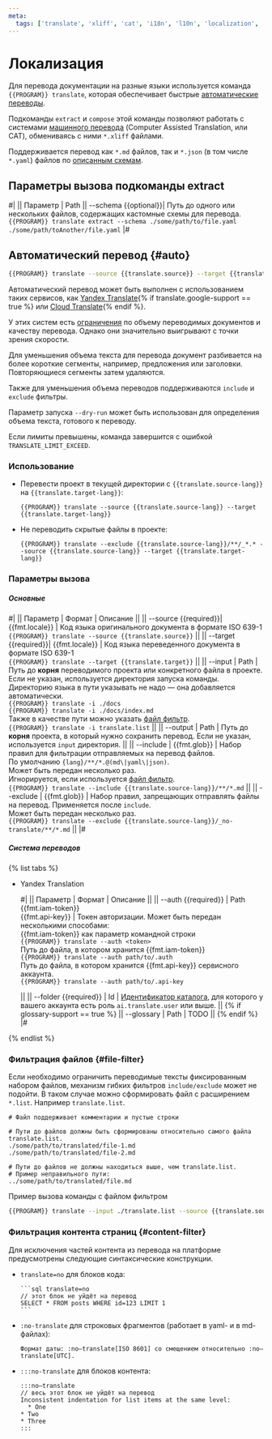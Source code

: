 ```yaml
---
meta:
  tags: ['translate', 'xliff', 'cat', 'i18n', 'l10n', 'localization', 'internationalization']
---
```

# Локализация

Для перевода документации на разные языки используется команда `{{PROGRAM}} translate`, которая обеспечивает быстрые [автоматические переводы](#auto).

Подкоманды `extract` и `compose` этой команды позволяют работать с системами [машинного перевода](#cat) (Computer Assisted Translation, или CAT), обмениваясь с ними `*.xliff` файлами.

Поддерживается перевод как `*.md` файлов, так и `*.json` (в том числе `*.yaml`) файлов по [описанным схемам](#json-schemas).

## Параметры вызова подкоманды extract

#|
|| Параметр             | Path
|| --schema {{optional}}| 
Путь до одного или нескольких файлов, содержащих кастомные схемы для перевода.
\
`{{PROGRAM}} translate extract --schema ./some/path/to/file.yaml ./some/path/toAnother/file.yaml`
|#

## Автоматический перевод {#auto}

```bash
{{PROGRAM}} translate --source {{translate.source}} --target {{translate.target}}
```

Автоматический перевод может быть выполнен с использованием таких сервисов, как [Yandex Translate](https://cloud.yandex.ru/docs/translate/){% if translate.google-support == true %} или [Cloud Translate](https://cloud.google.com/translate/docs){% endif %}.

У этих систем есть [ограничения](https://cloud.yandex.ru/ru/docs/translate/concepts/limits) по объему переводимых документов и качеству перевода. Однако они значительно выигрывают с точки зрения скорости.

Для уменьшения объема текста для перевода документ разбивается на более короткие сегменты, например, предложения или заголовки. Повторяющиеся сегменты затем удаляются.

Также для уменьшения объема переводов поддерживаются `include` и `exclude` фильтры.

Параметр запуска `--dry-run` может быть использован для определения объема текста, готового к переводу.

Если лимиты превышены, команда завершится с ошибкой `TRANSLATE_LIMIT_EXCEED`.

### Использование

* Перевести проект в текущей директории с `{{translate.source-lang}}` на `{{translate.target-lang}}`:

  ```
  {{PROGRAM}} translate --source {{translate.source-lang}} --target {{translate.target-lang}}
  ```

* Не переводить скрытые файлы в проекте:

  ```
  {{PROGRAM}} translate --exclude {{translate.source-lang}}/**/_*.* --source {{translate.source-lang}} --target {{translate.target-lang}}
  ```

### Параметры вызова

##### Основные

#|
|| Параметр             | Формат    | Описание ||
|| --source {{required}}| {{fmt.locale}} |
Код языка оригинального документа в формате ISO 639-1
\
`{{PROGRAM}} translate --source {{translate.source}}`
||
|| --target {{required}}| {{fmt.locale}} |
Код языка переведенного документа в формате ISO 639-1
\
`{{PROGRAM}} translate --target {{translate.target}}`
||
|| --input              | Path      | 
Путь до **корня** переводимого проекта или конкретного файла в проекте. Если не указан, используется директория запуска команды.
\
Директорию языка в пути указывать не надо — она добавляется автоматически. 
\
`{{PROGRAM}} translate -i ./docs`
\
`{{PROGRAM}} translate -i ./docs/index.md`
\
Также в качестве пути можно указать [файл фильтр](#filter).
\
`{{PROGRAM}} translate -i translate.list` 
||
|| --output             | Path      |
Путь до **корня** проекта, в который нужно сохранить перевод. Если не указан, используется `input` директория.
||
|| --include            | {{fmt.glob}} |
Набор правил для фильтрации отправляемых на перевод файлов. По умолчанию `{lang}/**/*.@(md\|yaml\|json)`.
\
Может быть передан несколько раз.
\
Игнорируется, если используется [файл фильтр](#filter).
\
`{{PROGRAM}} translate --include {{translate.source-lang}}/**/*.md`
||
|| --exclude            | {{fmt.glob}} |
Набор правил, запрещающих отправлять файлы на перевод. Применяется после `include`.
\
Может быть передан несколько раз.
\
`{{PROGRAM}} translate --exclude {{translate.source-lang}}/_no-translate/**/*.md`
||
|#

##### Система переводов

{% list tabs %}

- Yandex Translation

  #|
  || Параметр             | Формат         | Описание ||
  || --auth {{required}}  | Path<br/>{{fmt.iam-token}}<br/>{{fmt.api-key}} |
  Токен авторизации. Может быть передан несколькими способами:
  \
  {{fmt.iam-token}} как параметр командной строки
  \
    `{{PROGRAM}} translate --auth <token>`
  \
  Путь до файла, в котором хранится {{fmt.iam-token}}
  \
  `{{PROGRAM}} translate --auth path/to/.auth`
  \
  Путь до файла, в котором хранится {{fmt.api-key}} сервисного аккаунта.
  \
  `{{PROGRAM}} translate --auth path/to/.api-key`

  ||
  || --folder {{required}}  | Id |
  [Идентификатор каталога](https://cloud.yandex.ru/ru/docs/resource-manager/operations/folder/get-id), для которого у вашего аккаунта есть роль `ai.translate.user` или выше.
  ||
  {% if glossary-support == true %}
  || --glossary | Path |
  TODO
  ||
  {% endif %}
  |#
  
{% endlist %}

### Фильтрация файлов {#file-filter}

Если необходимо ограничить переводимые тексты фиксированным набором файлов, механизм гибких фильтров `include/exclude` может не подойти.
В таком случае можно сформировать файл с расширением `*.list`. Например `translate.list`.

```
# Файл поддерживает комментарии и пустые строки

# Пути до файлов должны быть сформированы относительно самого файла translate.list.
./some/path/to/translated/file-1.md
./some/path/to/translated/file-2.md

# Пути до файлов не должны находиться выше, чем translate.list.
# Пример неправильного пути:
../some/path/to/translated/file.md
```

Пример вызова команды с файлом фильтром

```bash
{{PROGRAM}} translate --input ./translate.list --source {{translate.source-lang}} --target {{translate.target-lang}}
```

### Фильтрация контента страниц {#content-filter}

Для исключения частей контента из перевода на платформе предусмотрены следующие синтаксические конструкции.

* `translate=no` для блоков кода:
  ````
  ```sql translate=no
  // этот блок не уйдёт на перевод
  SELECT * FROM posts WHERE id=123 LIMIT 1
  ```
  ````

* `:no-translate` для строковых фрагментов (работает в yaml- и в md-файлах):
  ```
  Формат даты: :no—translate[ISO 8601] со смещением относительно :no—translate[UTC].
  ```

* `:::no-translate` для блоков контента:
  ```
  :::no–translate
  // весь этот блок не уйдёт на перевод
  Inconsistent indentation for list items at the same level:
    * One
  * Two
  * Three
  :::
  ```
